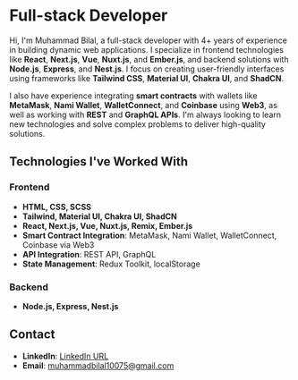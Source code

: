 # **Full-stack Developer**

Hi, I'm Muhammad Bilal, a full-stack developer with 4+ years of experience in building dynamic web applications. I specialize in frontend technologies like **React**, **Next.js**, **Vue**, **Nuxt.js**, and **Ember.js**, and backend solutions with **Node.js**, **Express**, and **Nest.js**. I focus on creating user-friendly interfaces using frameworks like **Tailwind CSS**, **Material UI**, **Chakra UI**, and **ShadCN**.

I also have experience integrating **smart contracts** with wallets like **MetaMask**, **Nami Wallet**, **WalletConnect**, and **Coinbase** using **Web3**, as well as working with **REST** and **GraphQL APIs**. I'm always looking to learn new technologies and solve complex problems to deliver high-quality solutions.

## **Technologies I've Worked With**

### **Frontend**
- **HTML, CSS, SCSS**
- **Tailwind, Material UI, Chakra UI, ShadCN**
- **React, Next.js, Vue, Nuxt.js, Remix, Ember.js**
- **Smart Contract Integration**: MetaMask, Nami Wallet, WalletConnect, Coinbase via Web3
- **API Integration**: REST API, GraphQL
- **State Management**: Redux Toolkit, localStorage

### **Backend**
- **Node.js, Express, Nest.js**

## **Contact**
- **LinkedIn**: [LinkedIn URL](https://www.linkedin.com/in/muhammad-bilal-31a2b215b/)
- **Email**: muhammadbilal10075@gmail.com
